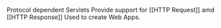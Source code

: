 Protocol dependent Servlets
Provide support for [[HTTP Request]] amd [[HTTP Response]]
Used to create Web Apps.